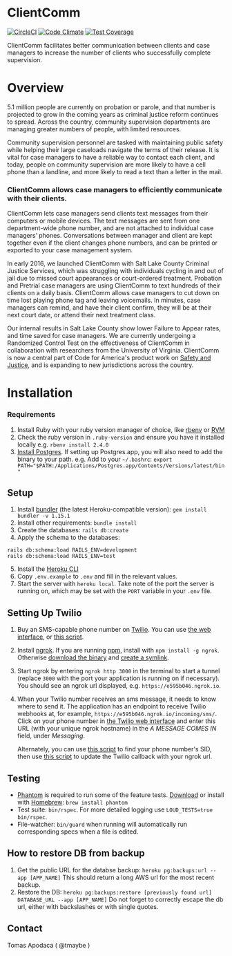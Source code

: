 # ClientComm

[![CircleCI](https://circleci.com/gh/codeforamerica/clientcomm-rails.svg?style=svg)](https://circleci.com/gh/codeforamerica/clientcomm-rails)
[![Code Climate](https://codeclimate.com/github/codeforamerica/clientcomm-rails/badges/gpa.svg)](https://codeclimate.com/github/codeforamerica/clientcomm-rails)
[![Test Coverage](https://codeclimate.com/github/codeforamerica/clientcomm-rails/badges/coverage.svg)](https://codeclimate.com/github/codeforamerica/clientcomm-rails/coverage)

ClientComm facilitates better communication between clients and case managers to increase the number of clients who successfully complete supervision.

# Overview

5.1 million people are currently on probation or parole, and that number is projected to grow in the coming years as criminal justice reform continues to spread. Across the country, community supervision departments are managing greater numbers of people, with limited resources.  

Community supervision personnel are tasked with maintaining public safety while helping their large caseloads navigate the terms of their release. It is vital for case managers to have a reliable way to contact each client, and today, people on community supervision are more likely to have a cell phone than a landline, and more likely to read a text than a letter in the mail. 

### ClientComm allows case managers to efficiently communicate with their clients.

ClientComm lets case managers send clients text messages from their computers or mobile devices. The text messages are sent from one department-wide phone number, and are not attached to individual case managers’ phones. Conversations between manager and client are kept together even if the client changes phone numbers, and can be printed or exported to your case management system.

In early 2016, we launched ClientComm with Salt Lake County Criminal Justice Services, which was struggling with individuals cycling in and out of jail due to missed court appearances or court-ordered treatment. Probation and Pretrial case managers are using ClientComm to text hundreds of their clients on a daily basis. ClientComm allows case managers to cut down on time lost playing phone tag and leaving voicemails. In minutes, case managers can remind, and have their client confirm, they will be at their next court date, or attend their next treatment class.

Our internal results in Salt Lake County show lower Failure to Appear rates, and time saved for case managers. We are currently undergoing a Randomized Control Test on the effectiveness of ClientComm in collaboration with researchers from the University of Virginia. ClientComm is now a central part of Code for America's product work on [Safety and Justice](https://www.codeforamerica.org/focus-areas/safety-and-justice), and is expanding to new jurisdictions across the country.


# Installation
### Requirements
1. Install Ruby with your ruby version manager of choice, like [rbenv](https://github.com/rbenv/rbenv) or [RVM](https://github.com/codeforamerica/howto/blob/master/Ruby.md)
2. Check the ruby version in `.ruby-version` and ensure you have it installed locally e.g. `rbenv install 2.4.0`
3. [Install Postgres](https://github.com/codeforamerica/howto/blob/master/PostgreSQL.md). If setting up Postgres.app, you will also need to add the binary to your path. e.g. Add to your `~/.bashrc`:
`export PATH="$PATH:/Applications/Postgres.app/Contents/Versions/latest/bin"`

## Setup

1. Install [bundler](https://bundler.io/) (the latest Heroku-compatible version): `gem install bundler -v 1.15.1`
2. Install other requirements: `bundle install`
3. Create the databases: `rails db:create`
4. Apply the schema to the databases:
```
rails db:schema:load RAILS_ENV=development
rails db:schema:load RAILS_ENV=test
```
5. Install the [Heroku CLI](https://devcenter.heroku.com/articles/heroku-cli#download-and-install)
6. Copy `.env.example` to `.env` and fill in the relevant values.
7. Start the server with `heroku local`. Take note of the port the server is running on, which may be set with the `PORT` variable in your `.env` file.

## Setting Up Twilio

1. Buy an SMS-capable phone number on [Twilio](https://www.twilio.com/). You can use [the web interface](https://www.twilio.com/console/phone-numbers/search), or [this script](https://gist.github.com/cweems/e3fb8ab69c6e0776e492d88672a4ded9).
2. Install [ngrok](https://ngrok.com/). If you are running [npm](https://www.npmjs.com/), install with `npm install -g ngrok`. Otherwise [download the binary](https://ngrok.com/download) and [create a symlink](https://gist.github.com/wosephjeber/aa174fb851dfe87e644e#creating-a-symlink-to-ngrok).
3. Start ngrok by entering `ngrok http 3000` in the terminal to start a tunnel (replace `3000` with the port your application is running on if necessary). You should see an ngrok url displayed, e.g. `https://e595b046.ngrok.io`.
4. When your Twilio number receives an sms message, it needs to know where to send it. The application has an endpoint to receive Twilio webhooks at, for example, `https://e595b046.ngrok.io/incoming/sms/`. Click on your phone number in [the Twilio web interface](https://www.twilio.com/console/phone-numbers/incoming) and enter this URL (with your unique ngrok hostname) in the *A MESSAGE COMES IN* field, under *Messaging*.
  
   Alternately, you can use [this script](https://gist.github.com/cweems/83980eaec208941256da8823ebf71a5e) to find your phone number's SID, then use [this script](https://gist.github.com/cweems/88560859525ddd4b19e0eaf71f5bbd17) to update the Twilio callback with your ngrok url.

## Testing

- [Phantom](http://phantomjs.org/) is required to run some of the feature tests. [Download](http://phantomjs.org/download.html) or install with [Homebrew](https://brew.sh/): `brew install phantom`
- Test suite: `bin/rspec`. For more detailed logging use `LOUD_TESTS=true bin/rspec`.
- File-watcher: `bin/guard` when running will automatically run corresponding specs when a file is edited.

## How to restore DB from backup

1. Get the public URL for the databse backup: `heroku pg:backups:url --app [APP_NAME]` This should return a long AWS url for the most recent backup.
1. Restore the DB: `heroku pg:backups:restore [previously found url] DATABASE_URL --app [APP_NAME]` Do not forget to correctly escape the db url, either with backslashes or with single quotes.

## Contact

Tomas Apodaca ( @tmaybe )
